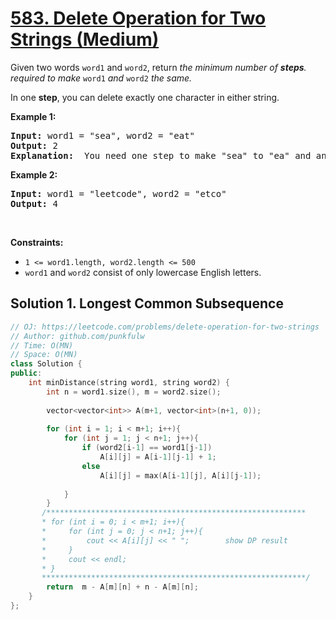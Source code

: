 # [583. Delete Operation for Two Strings (Medium)](https://leetcode.com/problems/delete-operation-for-two-strings)

<p>Given two words <code>word1</code> and <code>word2</code>, return <em>the minimum number of <b>steps</b>. required to make</em> <code>word1</code> 
  <em> and </em><code>word2</code><em> the same.</em></p>
<p>In one <b>step</b>, you can delete exactly one character in either string.</p>


<p><strong>Example 1:</strong></p>

<pre><strong>Input:</strong> word1 = "sea", word2 = "eat"
<strong>Output:</strong> 2
<strong>Explanation: </strong> You need one step to make "sea" to "ea" and another step to make "eat" to "ea".
</pre>

<p><strong>Example 2:</strong></p>

<pre><strong>Input:</strong> word1 = "leetcode", word2 = "etco"
<strong>Output:</strong> 4
</pre>


<p>&nbsp;</p>
<p><strong>Constraints:</strong></p>

<ul>
  <li><code>1 &lt;= word1.length, word2.length &lt;= 500</code></li>
  <li><code>word1</code> and <code>word2</code> consist of only lowercase English letters.</li>
</ul>



## Solution 1. Longest Common Subsequence


```cpp
// OJ: https://leetcode.com/problems/delete-operation-for-two-strings
// Author: github.com/punkfulw
// Time: O(MN)
// Space: O(MN)
class Solution {
public:
    int minDistance(string word1, string word2) {
        int n = word1.size(), m = word2.size();
        
        vector<vector<int>> A(m+1, vector<int>(n+1, 0));
        
        for (int i = 1; i < m+1; i++){         
            for (int j = 1; j < n+1; j++){
                if (word2[i-1] == word1[j-1])
                    A[i][j] = A[i-1][j-1] + 1;
                else
                    A[i][j] = max(A[i-1][j], A[i][j-1]);
                
            }
        }
       /********************************************************** 
       * for (int i = 0; i < m+1; i++){         
       *     for (int j = 0; j < n+1; j++){
       *         cout << A[i][j] << " ";        show DP result 
       *     }
       *     cout << endl;
       * }
       ***********************************************************/
        return  m - A[m][n] + n - A[m][n];
    }
};
```
